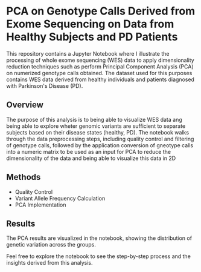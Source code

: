 # PCA on Genotype Calls Derived from Exome Sequencing on Data from Healthy Subjects and PD Patients

This repository contains a Jupyter Notebook where I illustrate the processing of whole exome sequencing (WES) data to apply dimensionality reduction techniques such as perform Principal Component Analysis (PCA) on numerized genotype calls obtained. The dataset used for this purposes contains WES data derived from healthy individuals and patients diagnosed with Parkinson's Disease (PD).

## Overview

The purpose of this analysis is to being able to visualize WES data ang being able to explore wheter genomic variants are sufficient to separate subjects based on their disease states (healthy, PD). The notebook walks through the data preprocessing steps, including quality control and filtering of genotype calls, followed by the application conversion of gneotype calls into a numeric matrix to be used as an input for PCA to reduce the dimensionality of the data and being able to visualize this data in 2D

## Methods

- Quality Control
- Variant Allele Frequency Calculation
- PCA Implementation



## Results

The PCA results are visualized in the notebook, showing the distribution of genetic variation across the  groups.

Feel free to explore the notebook to see the step-by-step process and the insights derived from this analysis.
